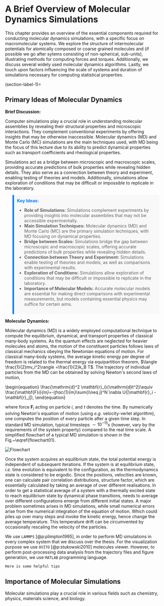 # A Brief Overview of Molecular Dynamics Simulations

This chapter provides an overview of the essential components required for conducting molecular dynamics simulations, with a specific focus on macromolecular systems. We explore the structure of intermolecular potentials for atomically composed or coarse grained molecules and (if possible we go after sytems consisting of non-spherical, sub-units), illustrating methods for computing forces and torques. Additionally, we discuss several widely used molecular dynamics algorithms. Lastly, we touch upon factors influencing the scale of systems and duration of simulations necessary for computing statistical properties.

(section-label-1)=
## Primary Ideas of Molecular Dynamics
**Brief Discussion:**

Computer simulations play a crucial role in understanding molecular assemblies by revealing their structural properties and microscopic interactions. They complement conventional experiments by offering insights that may be otherwise inaccessible. Molecular dynamics (MD) and Monte Carlo (MC) simulations are the main techniques used, with MD being the focus of this lecture due to its ability to predict dynamical properties such as transport coefficients and rheological properties.

Simulations act as a bridge between microscopic and macroscopic scales, providing accurate predictions of bulk properties while revealing hidden details. They also serve as a connection between theory and experiment, enabling testing of theories and models. Additionally, simulations allow exploration of conditions that may be difficult or impossible to replicate in the laboratory.




<blockquote style="background-color: #f8f8f8; border-left: 5px solid #007bff; padding: 10px;">
    <strong style="color: #007bff;">Key Ideas:</strong>
    <ul>
        <li><strong>Role of Simulations:</strong> Simulations complement experiments by providing insights into molecular assemblies that may not be accessible experimentally.</li>
        <li><strong>Main Simulation Techniques:</strong> Molecular dynamics (MD) and Monte Carlo (MC) are the primary simulation techniques, with MD focusing on dynamical properties.</li>
        <li><strong>Bridge between Scales:</strong> Simulations bridge the gap between microscopic and macroscopic scales, offering accurate predictions of bulk properties while revealing hidden details.</li>
        <li><strong>Connection between Theory and Experiment:</strong> Simulations enable testing of theories and models, as well as comparisons with experimental results.</li>
        <li><strong>Exploration of Conditions:</strong> Simulations allow exploration of conditions that may be difficult or impossible to replicate in the laboratory.</li>
        <li><strong>Importance of Molecular Models:</strong> Accurate molecular models are essential for making direct comparisons with experimental measurements, but models containing essential physics may suffice for certain aims.</li>
    </ul>
</blockquote>


**Molecular Dynamics:**

Molecular dynamics (MD) is a widely employed computational technique to compute the equilibrium, dynamical, and transport properties of classical many-body systems. As the quantum effects are neglected for heavier molecules and atoms, the motion of the constituent particles follows laws of classical mechanics obeying the Newtonian equations of motion. For classical many-body systems, the average kinetic energy per degree of freedom is related to the thermal energy via equipartition theorem, $\langle \frac{1}{2}mv_i^2\rangle =\frac{1}{2}k_B T$. The trajectory of individual particles from the MD can be obtained by solving Newton's second laws of motion,

\begin{equation}
\frac{\mathrm{d}^2 \mathbf{r}_i}{\mathrm{d}t^2}\equiv \frac{\mathbf{F}_i}{m}=-\frac{1}{m}\sum_{i\neq j}^N \nabla U(|\mathbf{r}_i -\mathbf{r}_j|),
\end{equation} 

where force $\mathbf{F}_i$ acting on particle $i$, and $t$ denotes the time. By numerically solving Newton's equation of motion (using *e.g.* velocity-verlet algorithm), one computes the position of every particle after a given time step. In standard MD simulation, typical timesteps $\sim 10^{-15}$s (however, vary by the requirements of the system property) compared to the real time scale. A simplified flowchart of a typical MD simulation is shown in the Fig.~\eqref{flowchart01}.

![Flowchart](md_flowchart.jpg)


Once the system acquires an equilibrium state, the total potential energy is independent of subsequent iterations. If the system is at equilibrium state, *i.e.* time evolution is equivalent to the configuration, as the thermodynamics state is considered to be ergodic. Since the positions, velocities are known, one can calculate pair correlation distributions, structure factor, which are essentially calculated by taking an average of over different realisations. In order to get a statistical average of a system with a thermally excited state to reach equilibrium state by dynamical phase transitions, needs to average over different configurations emerge from different initial states. A major problem sometimes arises in MD simulations, while small numerical errors arise from the numerical integration of the equation of motion. Which could piles up over many steps and invoke the kinetic energy, hence change the average temperature. This temperature drift can be circumvented by occasionally rescaling the velocity of the particles. 

We use `LAMMPS` [@p:plimpton1995], in order to perform MD simulations in every complex system that we discuss over the thesis. For the visualization purpose we use `OVITO` [@p:stukowski2010] molecules viewer. However, to perform post-processing data analysis from the trajectory files and figure generation, we use `MATLAB` programming language.
```{tip}
Here is some helpful tips
```
## Importance of Molecular Simulations

Molecular simulations play a crucial role in various fields such as chemistry, physics, materials science, and biology.

